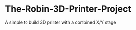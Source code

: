 The-Robin-3D-Printer-Project
============================

A simple to build 3D printer with a combined X/Y stage
